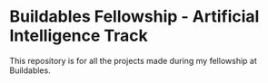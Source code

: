 # Buildables Fellowship - Artificial Intelligence Track

This repository is for all the projects made during my fellowship at Buildables. 